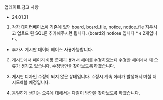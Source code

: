 업데이트 참고 사항
- 24.01.31

1. 각자 데이터베이스에 기존에 있던 board, board_file, notice, notice_file 지우시고
업로드 된 SQL문 추가해주시면 됩니다. (board와 noticee 입니다   * e 2개입니다.
+ 추가시 게시판 데이터 베이스 사용가능합니다.
  

 2. 게시판에서 페이지 이동 문제가 생겨서 헤더를 수정하였는데
수정한 헤더에서 꽤 오류가 생기고 있습니다. 수정방안을 찾아보도록 하겠습니다.

3. 게시판 디자인 수정이 되지 않은 상태입니다.
수정시 계속 에러가 발생해서 며칠 더 시도해볼 예정입니다.


4. 동일하게 생기는 오류에 대해서는 다같이 방안을 찾아보도록 하겠습니다.

